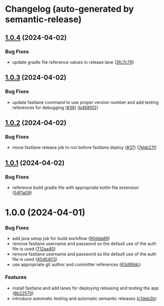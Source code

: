 # Changelog (auto-generated by semantic-release)

## [1.0.4](https://github.com/AdGem/Android-Example/compare/1.0.3...1.0.4) (2024-04-02)


### Bug Fixes

* update gradle file reference values in release lane ([3fc7c79](https://github.com/AdGem/Android-Example/commit/3fc7c799ecbbc3263e614a3cd4277ef779f27756))

## [1.0.3](https://github.com/AdGem/Android-Example/compare/1.0.2...1.0.3) (2024-04-02)


### Bug Fixes

* update fastlane command to use proper version number and add testing references for debugging ([#38](https://github.com/AdGem/Android-Example/issues/38)) ([b4685f2](https://github.com/AdGem/Android-Example/commit/b4685f2bb199dc8b9b734bc07fd7a1fc327cfe86))

## [1.0.2](https://github.com/AdGem/Android-Example/compare/1.0.1...1.0.2) (2024-04-02)


### Bug Fixes

* move fastlane release job to run before fastlane deploy ([#37](https://github.com/AdGem/Android-Example/issues/37)) ([7ebb27f](https://github.com/AdGem/Android-Example/commit/7ebb27f762140418df82b347e50f631aa5537081))

## [1.0.1](https://github.com/AdGem/Android-Example/compare/1.0.0...1.0.1) (2024-04-02)


### Bug Fixes

* reference build gradle file with appropriate kotlin file extension ([54f1a09](https://github.com/AdGem/Android-Example/commit/54f1a099abb426a83030bd9630162bb5f30748d4))

# 1.0.0 (2024-04-01)


### Bug Fixes

* add java setup job for build workflow ([90dda89](https://github.com/AdGem/Android-Example/commit/90dda89108b39bff2725c098949950a2ca4d7fd9))
* remove fastlane username and password so the default use of the auth file is used ([712aa40](https://github.com/AdGem/Android-Example/commit/712aa40822f76dc1e565aaf413375964dddfe217))
* remove fastlane username and password so the default use of the auth file is used ([40d5403](https://github.com/AdGem/Android-Example/commit/40d540345109b63b86b6ea606764a338eca42485))
* use appropriate git author and committer references ([63d99dc](https://github.com/AdGem/Android-Example/commit/63d99dcbe6fe137c84e64bbd3891c50fadfb9b1e))


### Features

* install fastlane and add lanes for deploying releasing and testing the app ([8b22570](https://github.com/AdGem/Android-Example/commit/8b22570dd2b390141f299e876008017a37ebd084))
* introduce automatic testing and automatic semantic releases ([c1deb2b](https://github.com/AdGem/Android-Example/commit/c1deb2b10a3c179d35315bb1d016900a0832d68d))
